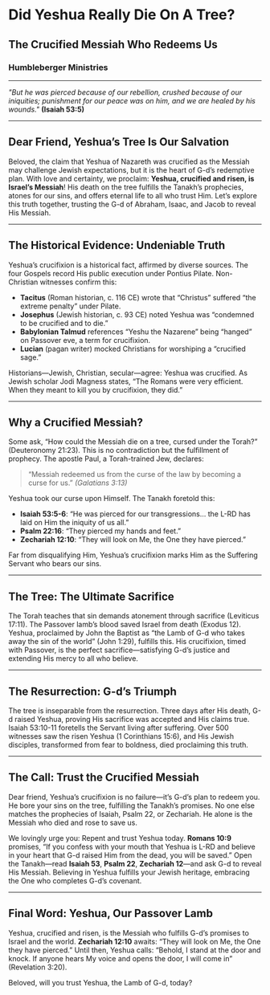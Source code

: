 # Did Yeshua Really Die On A Tree?

## The Crucified Messiah Who Redeems Us

### Humbleberger Ministries

---

_"But he was pierced because of our rebellion, crushed because of our iniquities; punishment for our peace was on him, and we are healed by his wounds."_
**(Isaiah 53:5)**

---

## Dear Friend, Yeshua’s Tree Is Our Salvation

Beloved, the claim that Yeshua of Nazareth was crucified as the Messiah may challenge Jewish expectations, but it is the heart of G-d’s redemptive plan. With love and certainty, we proclaim: **Yeshua, crucified and risen, is Israel’s Messiah**! His death on the tree fulfills the Tanakh’s prophecies, atones for our sins, and offers eternal life to all who trust Him. Let’s explore this truth together, trusting the G-d of Abraham, Isaac, and Jacob to reveal His Messiah.

---

## The Historical Evidence: Undeniable Truth

Yeshua’s crucifixion is a historical fact, affirmed by diverse sources. The four Gospels record His public execution under Pontius Pilate. Non-Christian witnesses confirm this:

- **Tacitus** (Roman historian, c. 116 CE) wrote that “Christus” suffered “the extreme penalty” under Pilate.
- **Josephus** (Jewish historian, c. 93 CE) noted Yeshua was “condemned to be crucified and to die.”
- **Babylonian Talmud** references “Yeshu the Nazarene” being “hanged” on Passover eve, a term for crucifixion.
- **Lucian** (pagan writer) mocked Christians for worshiping a “crucified sage.”

Historians—Jewish, Christian, secular—agree: Yeshua was crucified. As Jewish scholar Jodi Magness states, “The Romans were very efficient. When they meant to kill you by crucifixion, they did.”

---

## Why a Crucified Messiah?

Some ask, “How could the Messiah die on a tree, cursed under the Torah?” (Deuteronomy 21:23). This is no contradiction but the fulfillment of prophecy. The apostle Paul, a Torah-trained Jew, declares:

> “Messiah redeemed us from the curse of the law by becoming a curse for us.” _(Galatians 3:13)_

Yeshua took our curse upon Himself. The Tanakh foretold this:

- **Isaiah 53:5-6**: “He was pierced for our transgressions… the L-RD has laid on Him the iniquity of us all.”
- **Psalm 22:16**: “They pierced my hands and feet.”
- **Zechariah 12:10**: “They will look on Me, the One they have pierced.”

Far from disqualifying Him, Yeshua’s crucifixion marks Him as the Suffering Servant who bears our sins.

---

## The Tree: The Ultimate Sacrifice

The Torah teaches that sin demands atonement through sacrifice (Leviticus 17:11). The Passover lamb’s blood saved Israel from death (Exodus 12). Yeshua, proclaimed by John the Baptist as “the Lamb of G-d who takes away the sin of the world” (John 1:29), fulfills this. His crucifixion, timed with Passover, is the perfect sacrifice—satisfying G-d’s justice and extending His mercy to all who believe.

---

## The Resurrection: G-d’s Triumph

The tree is inseparable from the resurrection. Three days after His death, G-d raised Yeshua, proving His sacrifice was accepted and His claims true. Isaiah 53:10-11 foretells the Servant living after suffering. Over 500 witnesses saw the risen Yeshua (1 Corinthians 15:6), and His Jewish disciples, transformed from fear to boldness, died proclaiming this truth.

---

## The Call: Trust the Crucified Messiah

Dear friend, Yeshua’s crucifixion is no failure—it’s G-d’s plan to redeem you. He bore your sins on the tree, fulfilling the Tanakh’s promises. No one else matches the prophecies of Isaiah, Psalm 22, or Zechariah. He alone is the Messiah who died and rose to save us.

We lovingly urge you: Repent and trust Yeshua today. **Romans 10:9** promises, “If you confess with your mouth that Yeshua is L-RD and believe in your heart that G-d raised Him from the dead, you will be saved.” Open the Tanakh—read **Isaiah 53**, **Psalm 22**, **Zechariah 12**—and ask G-d to reveal His Messiah. Believing in Yeshua fulfills your Jewish heritage, embracing the One who completes G-d’s covenant.

---

## Final Word: Yeshua, Our Passover Lamb

Yeshua, crucified and risen, is the Messiah who fulfills G-d’s promises to Israel and the world. **Zechariah 12:10** awaits: “They will look on Me, the One they have pierced.” Until then, Yeshua calls: “Behold, I stand at the door and knock. If anyone hears My voice and opens the door, I will come in” (Revelation 3:20).

Beloved, will you trust Yeshua, the Lamb of G-d, today?
